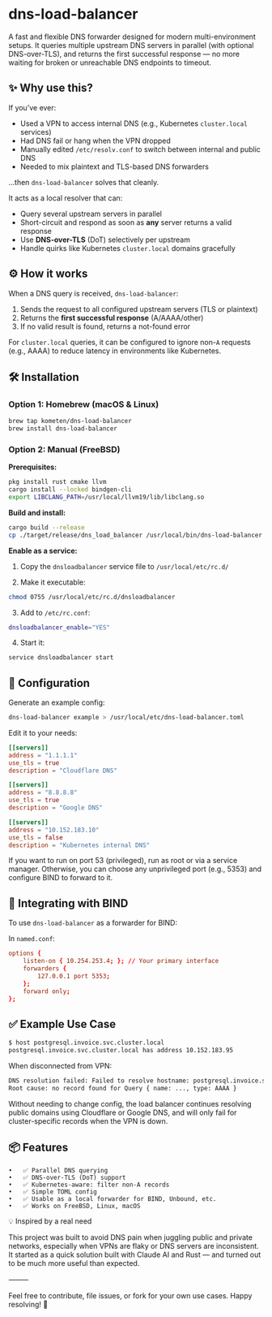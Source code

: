 # dns-load-balancer

A fast and flexible DNS forwarder designed for modern multi-environment setups.
It queries multiple upstream DNS servers in parallel (with optional DNS-over-TLS), and returns the first successful response — no more waiting for broken or unreachable DNS endpoints to timeout.

## ✨ Why use this?

If you’ve ever:
- Used a VPN to access internal DNS (e.g., Kubernetes `cluster.local` services)
- Had DNS fail or hang when the VPN dropped
- Manually edited `/etc/resolv.conf` to switch between internal and public DNS
- Needed to mix plaintext and TLS-based DNS forwarders

...then `dns-load-balancer` solves that cleanly.

It acts as a local resolver that can:
- Query several upstream servers in parallel
- Short-circuit and respond as soon as **any** server returns a valid response
- Use **DNS-over-TLS** (DoT) selectively per upstream
- Handle quirks like Kubernetes `cluster.local` domains gracefully

## ⚙️ How it works

When a DNS query is received, `dns-load-balancer`:
1. Sends the request to all configured upstream servers (TLS or plaintext)
2. Returns the **first successful response** (A/AAAA/other)
3. If no valid result is found, returns a not-found error

For `cluster.local` queries, it can be configured to ignore non-`A` requests (e.g., AAAA) to reduce latency in environments like Kubernetes.

## 🛠 Installation

### Option 1: Homebrew (macOS & Linux)

```sh
brew tap kometen/dns-load-balancer
brew install dns-load-balancer
```

### Option 2: Manual (FreeBSD)

**Prerequisites:**

```sh
pkg install rust cmake llvm
cargo install --locked bindgen-cli
export LIBCLANG_PATH=/usr/local/llvm19/lib/libclang.so
```

**Build and install:**

```sh
cargo build --release
cp ./target/release/dns_load_balancer /usr/local/bin/dns-load-balancer
```

**Enable as a service:**

1. Copy the `dnsloadbalancer` service file to `/usr/local/etc/rc.d/`

2. Make it executable:

```sh
chmod 0755 /usr/local/etc/rc.d/dnsloadbalancer
```

3. Add to `/etc/rc.conf`:

```sh
dnsloadbalancer_enable="YES"
```

4. Start it:

```sh
service dnsloadbalancer start
```

## 🔧 Configuration

Generate an example config:

```sh
dns-load-balancer example > /usr/local/etc/dns-load-balancer.toml
```

Edit it to your needs:

```toml
[[servers]]
address = "1.1.1.1"
use_tls = true
description = "Cloudflare DNS"

[[servers]]
address = "8.8.8.8"
use_tls = true
description = "Google DNS"

[[servers]]
address = "10.152.183.10"
use_tls = false
description = "Kubernetes internal DNS"
```

If you want to run on port 53 (privileged), run as root or via a service manager. Otherwise, you can choose any unprivileged port (e.g., 5353) and configure BIND to forward to it.

## 🧩 Integrating with BIND

To use `dns-load-balancer` as a forwarder for BIND:

In `named.conf`:
```conf
options {
    listen-on { 10.254.253.4; }; // Your primary interface
    forwarders {
        127.0.0.1 port 5353;
    };
    forward only;
};
```

## ✅ Example Use Case

```sh
$ host postgresql.invoice.svc.cluster.local
postgresql.invoice.svc.cluster.local has address 10.152.183.95
```

When disconnected from VPN:

```sh
DNS resolution failed: Failed to resolve hostname: postgresql.invoice.svc.cluster.local.
Root cause: no record found for Query { name: ..., type: AAAA }
```

Without needing to change config, the load balancer continues resolving public domains using Cloudflare or Google DNS, and will only fail for cluster-specific records when the VPN is down.

## 📦 Features
	•	✅ Parallel DNS querying
	•	✅ DNS-over-TLS (DoT) support
	•	✅ Kubernetes-aware: filter non-A records
	•	✅ Simple TOML config
	•	✅ Usable as a local forwarder for BIND, Unbound, etc.
	•	✅ Works on FreeBSD, Linux, macOS

💡 Inspired by a real need

This project was built to avoid DNS pain when juggling public and private networks, especially when VPNs are flaky or DNS servers are inconsistent. It started as a quick solution built with Claude AI and Rust — and turned out to be much more useful than expected.

⸻

Feel free to contribute, file issues, or fork for your own use cases.
Happy resolving! 🎉

